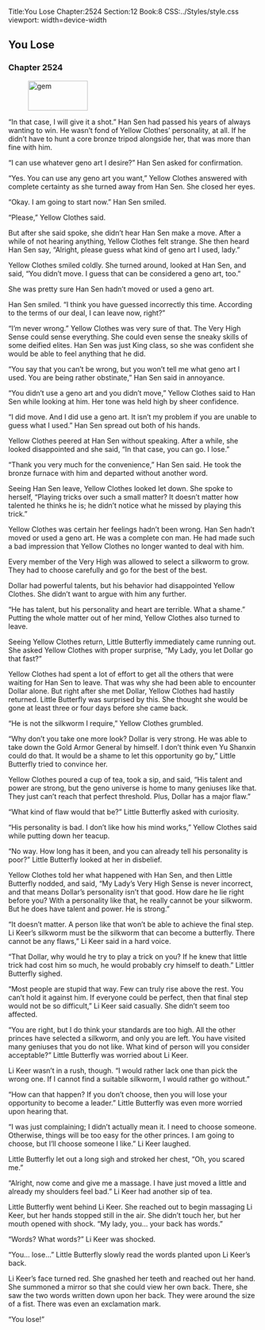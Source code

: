 Title:You Lose 
Chapter:2524 
Section:12 
Book:8 
CSS:../Styles/style.css 
viewport: width=device-width
  
## You Lose
### Chapter 2524 
<figure>
	<img src="../Images/gem.gif" alt="gem" id="gem" width="120" height="60" />
</figure>
  

  
  “In that case, I will give it a shot.” Han Sen had passed his years of always wanting to win. He wasn’t fond of Yellow Clothes’ personality, at all. If he didn’t have to hunt a core bronze tripod alongside her, that was more than fine with him.

“I can use whatever geno art I desire?” Han Sen asked for confirmation.

“Yes. You can use any geno art you want,” Yellow Clothes answered with complete certainty as she turned away from Han Sen. She closed her eyes.

“Okay. I am going to start now.” Han Sen smiled.

“Please,” Yellow Clothes said.

But after she said spoke, she didn’t hear Han Sen make a move. After a while of not hearing anything, Yellow Clothes felt strange. She then heard Han Sen say, “Alright, please guess what kind of geno art I used, lady.”

Yellow Clothes smiled coldly. She turned around, looked at Han Sen, and said, “You didn’t move. I guess that can be considered a geno art, too.”

She was pretty sure Han Sen hadn’t moved or used a geno art.

Han Sen smiled. “I think you have guessed incorrectly this time. According to the terms of our deal, I can leave now, right?”

“I’m never wrong.” Yellow Clothes was very sure of that. The Very High Sense could sense everything. She could even sense the sneaky skills of some deified elites. Han Sen was just King class, so she was confident she would be able to feel anything that he did.

“You say that you can’t be wrong, but you won’t tell me what geno art I used. You are being rather obstinate,” Han Sen said in annoyance.

“You didn’t use a geno art and you didn’t move,” Yellow Clothes said to Han Sen while looking at him. Her tone was held high by sheer confidence.

“I did move. And I did use a geno art. It isn’t my problem if you are unable to guess what I used.” Han Sen spread out both of his hands.

Yellow Clothes peered at Han Sen without speaking. After a while, she looked disappointed and she said, “In that case, you can go. I lose.”

“Thank you very much for the convenience,” Han Sen said. He took the bronze furnace with him and departed without another word.

Seeing Han Sen leave, Yellow Clothes looked let down. She spoke to herself, “Playing tricks over such a small matter? It doesn’t matter how talented he thinks he is; he didn’t notice what he missed by playing this trick.”

Yellow Clothes was certain her feelings hadn’t been wrong. Han Sen hadn’t moved or used a geno art. He was a complete con man. He had made such a bad impression that Yellow Clothes no longer wanted to deal with him.

Every member of the Very High was allowed to select a silkworm to grow. They had to choose carefully and go for the best of the best.

Dollar had powerful talents, but his behavior had disappointed Yellow Clothes. She didn’t want to argue with him any further.

“He has talent, but his personality and heart are terrible. What a shame.” Putting the whole matter out of her mind, Yellow Clothes also turned to leave.

Seeing Yellow Clothes return, Little Butterfly immediately came running out. She asked Yellow Clothes with proper surprise, “My Lady, you let Dollar go that fast?”

Yellow Clothes had spent a lot of effort to get all the others that were waiting for Han Sen to leave. That was why she had been able to encounter Dollar alone. But right after she met Dollar, Yellow Clothes had hastily returned. Little Butterfly was surprised by this. She thought she would be gone at least three or four days before she came back.

“He is not the silkworm I require,” Yellow Clothes grumbled.

“Why don’t you take one more look? Dollar is very strong. He was able to take down the Gold Armor General by himself. I don’t think even Yu Shanxin could do that. It would be a shame to let this opportunity go by,” Little Butterfly tried to convince her.

Yellow Clothes poured a cup of tea, took a sip, and said, “His talent and power are strong, but the geno universe is home to many geniuses like that. They just can’t reach that perfect threshold. Plus, Dollar has a major flaw.”

“What kind of flaw would that be?” Little Butterfly asked with curiosity.

“His personality is bad. I don’t like how his mind works,” Yellow Clothes said while putting down her teacup.

“No way. How long has it been, and you can already tell his personality is poor?” Little Butterfly looked at her in disbelief.

Yellow Clothes told her what happened with Han Sen, and then Little Butterfly nodded, and said, “My Lady’s Very High Sense is never incorrect, and that means Dollar’s personality isn’t that good. How dare he lie right before you? With a personality like that, he really cannot be your silkworm. But he does have talent and power. He is strong.”

“It doesn’t matter. A person like that won’t be able to achieve the final step. Li Keer’s silkworm must be the silkworm that can become a butterfly. There cannot be any flaws,” Li Keer said in a hard voice.

“That Dollar, why would he try to play a trick on you? If he knew that little trick had cost him so much, he would probably cry himself to death.” Littler Butterfly sighed.

“Most people are stupid that way. Few can truly rise above the rest. You can’t hold it against him. If everyone could be perfect, then that final step would not be so difficult,” Li Keer said casually. She didn’t seem too affected.

“You are right, but I do think your standards are too high. All the other princes have selected a silkworm, and only you are left. You have visited many geniuses that you do not like. What kind of person will you consider acceptable?” Little Butterfly was worried about Li Keer.

Li Keer wasn’t in a rush, though. “I would rather lack one than pick the wrong one. If I cannot find a suitable silkworm, I would rather go without.”

“How can that happen? If you don’t choose, then you will lose your opportunity to become a leader.” Little Butterfly was even more worried upon hearing that.

“I was just complaining; I didn’t actually mean it. I need to choose someone. Otherwise, things will be too easy for the other princes. I am going to choose, but I’ll choose someone I like.” Li Keer laughed.

Little Butterfly let out a long sigh and stroked her chest, “Oh, you scared me.”

“Alright, now come and give me a massage. I have just moved a little and already my shoulders feel bad.” Li Keer had another sip of tea.

Little Butterfly went behind Li Keer. She reached out to begin massaging Li Keer, but her hands stopped still in the air. She didn’t touch her, but her mouth opened with shock. “My lady, you… your back has words.”

“Words? What words?” Li Keer was shocked.

“You… lose…” Little Butterfly slowly read the words planted upon Li Keer’s back.

Li Keer’s face turned red. She gnashed her teeth and reached out her hand. She summoned a mirror so that she could view her own back. There, she saw the two words written down upon her back. They were around the size of a fist. There was even an exclamation mark.

“You lose!”
